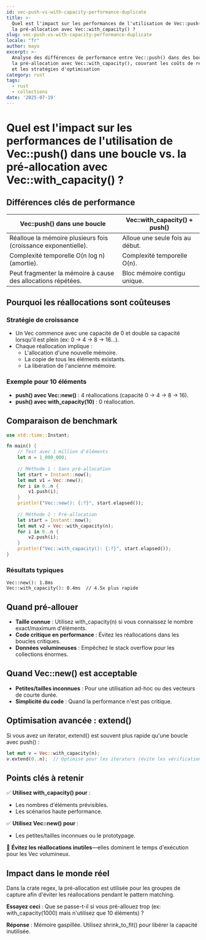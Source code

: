 ```yaml
---
id: vec-push-vs-with-capacity-performance-duplicate
title: >-
  Quel est l'impact sur les performances de l'utilisation de Vec::push() dans une boucle vs.
  la pré-allocation avec Vec::with_capacity() ?
slug: vec-push-vs-with-capacity-performance-duplicate
locale: "fr"
author: mayo
excerpt: >-
  Analyse des différences de performance entre Vec::push() dans des boucles et
  la pré-allocation avec Vec::with_capacity(), couvrant les coûts de réallocation mémoire
  et les stratégies d'optimisation
category: rust
tags:
  - rust
  - collections
date: '2025-07-19'
---
```


# Quel est l'impact sur les performances de l'utilisation de Vec::push() dans une boucle vs. la pré-allocation avec Vec::with_capacity() ?

## Différences clés de performance

| Vec::push() dans une boucle | Vec::with_capacity() + push() |
|-----------------------------|--------------------------------|
| Réalloue la mémoire plusieurs fois (croissance exponentielle). | Alloue une seule fois au début. |
| Complexité temporelle O(n log n) (amortie). | Complexité temporelle O(n). |
| Peut fragmenter la mémoire à cause des allocations répétées. | Bloc mémoire contigu unique. |

## Pourquoi les réallocations sont coûteuses

### Stratégie de croissance
- Un Vec commence avec une capacité de 0 et double sa capacité lorsqu'il est plein (ex: 0 → 4 → 8 → 16...).
- Chaque réallocation implique :
  - L'allocation d'une nouvelle mémoire.
  - La copie de tous les éléments existants.
  - La libération de l'ancienne mémoire.

### Exemple pour 10 éléments
- **push() avec Vec::new()** : 4 réallocations (capacité 0 → 4 → 8 → 16).
- **push() avec with_capacity(10)** : 0 réallocation.

## Comparaison de benchmark

```rust
use std::time::Instant;

fn main() {
    // Test avec 1 million d'éléments
    let n = 1_000_000;
    
    // Méthode 1 : Sans pré-allocation
    let start = Instant::now();
    let mut v1 = Vec::new();
    for i in 0..n {
        v1.push(i);
    }
    println!("Vec::new(): {:?}", start.elapsed());
    
    // Méthode 2 : Pré-allocation
    let start = Instant::now();
    let mut v2 = Vec::with_capacity(n);
    for i in 0..n {
        v2.push(i);
    }
    println!("Vec::with_capacity(): {:?}", start.elapsed());
}
```

### Résultats typiques
```
Vec::new(): 1.8ms  
Vec::with_capacity(): 0.4ms  // 4.5x plus rapide
```

## Quand pré-allouer

- **Taille connue** : Utilisez with_capacity(n) si vous connaissez le nombre exact/maximum d'éléments.
- **Code critique en performance** : Évitez les réallocations dans les boucles critiques.
- **Données volumineuses** : Empêchez le stack overflow pour les collections énormes.

## Quand Vec::new() est acceptable

- **Petites/tailles inconnues** : Pour une utilisation ad-hoc ou des vecteurs de courte durée.
- **Simplicité du code** : Quand la performance n'est pas critique.

## Optimisation avancée : extend()

Si vous avez un iterator, extend() est souvent plus rapide qu'une boucle avec push() :

```rust
let mut v = Vec::with_capacity(n);
v.extend(0..n);  // Optimisé pour les iterators (évite les vérifications de limites)
```

## Points clés à retenir

✅ **Utilisez with_capacity() pour** :
- Les nombres d'éléments prévisibles.
- Les scénarios haute performance.

✅ **Utilisez Vec::new() pour** :
- Les petites/tailles inconnues ou le prototypage.

🚀 **Évitez les réallocations inutiles**—elles dominent le temps d'exécution pour les Vec volumineux.

## Impact dans le monde réel

Dans la crate regex, la pré-allocation est utilisée pour les groupes de capture afin d'éviter les réallocations pendant le pattern matching.

**Essayez ceci** : Que se passe-t-il si vous pré-allouez trop (ex: with_capacity(1000) mais n'utilisez que 10 éléments) ?

**Réponse** : Mémoire gaspillée. Utilisez shrink_to_fit() pour libérer la capacité inutilisée.